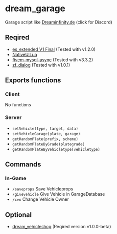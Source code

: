 # dream_garage
Garage script like [Dreaminfinity.de](https://discord.gg/gHQGjByEtR) (click for Discord)


## Reqired
* [es_extended V1 Final](https://github.com/esx-framework/es_extended/tree/v1-final) (Tested with v1.2.0)
* [NativeUILua](https://github.com/Dreaminfinity-de/NativeUILua)
* [fivem-mysql-async](https://github.com/brouznouf/fivem-mysql-async) (Tested with v3.3.2)
* [zf_dialog](https://github.com/zf-development/zf_dialog) (Tested with v1.0.1)


## Exports functions
### Client
No functions

### Server
- `setVehicle(type, target, data)`
- `setVehicleGarage(plate, garage)`
- `getRandomPlate(prefix, scheme)`
- `getRandomPlateByGrade(plategrade)`
- `getRandomPlateByVehicletype(vehicletype)`


## Commands
### In-Game
- ``/saveprops`` Save Vehicleprops
- ``/givevehicle`` Give Vehicle in GarageDatabase
- ``/cvo`` Change Vehicle Owner


## Optional
* [dream_vehicleshop](https://github.com/Dreaminfinity-de/dream_vehicleshop) (Reqired version v1.0.0-beta)
